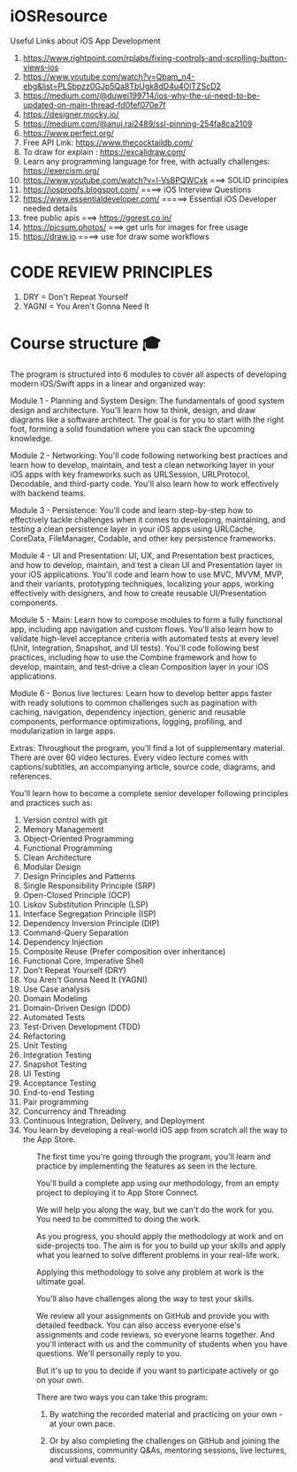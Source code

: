 # iOSResource
Useful Links about iOS App Development


1. https://www.rightpoint.com/rplabs/fixing-controls-and-scrolling-button-views-ios
2. https://www.youtube.com/watch?v=Qbam_n4-ebg&list=PLSbpzz0GJp5Qa8TbUgk8dD4u4OlTZScD2
3. https://medium.com/@duwei199714/ios-why-the-ui-need-to-be-updated-on-main-thread-fd0fef070e7f
4. https://designer.mocky.io/
5. https://medium.com/@anuj.rai2489/ssl-pinning-254fa8ca2109
6. https://www.perfect.org/
7. Free API Link: https://www.thecocktaildb.com/
8. To draw for explain : https://excalidraw.com/
9. Learn any programming language for free, with actually challenges: https://exercism.org/
10. https://www.youtube.com/watch?v=l-VsBPQWCxk ===> SOLID principles
11. https://iosproofs.blogspot.com/ ====> iOS Interview Questions
12. https://www.essentialdeveloper.com/ =====> Essential iOS Developer needed details
13. free public apis ===> https://gorest.co.in/
14. https://picsum.photos/ ===> get urls for images for free usage
15. https://draw.io ====> use for draw some workflows

# CODE REVIEW PRINCIPLES
1. DRY = Don't Repeat Yourself
2. YAGNI = You Aren't Gonna Need It


# Course structure 🎓

The program is structured into 6 modules to cover all aspects of developing modern iOS/Swift apps in a linear and organized way:

Module 1 - Planning and System Design: The fundamentals of good system design and architecture. You'll learn how to think, design, and draw diagrams like a software architect. The goal is for you to start with the right foot, forming a solid foundation where you can stack the upcoming knowledge.

Module 2 - Networking: You'll code following networking best practices and learn how to develop, maintain, and test a clean networking layer in your iOS apps with key frameworks such as URLSession, URLProtocol, Decodable, and third-party code. You'll also learn how to work effectively with backend teams.

Module 3 - Persistence: You'll code and learn step-by-step how to effectively tackle challenges when it comes to developing, maintaining, and testing a clean persistence layer in your iOS apps using URLCache, CoreData, FileManager, Codable, and other key persistence frameworks.

Module 4 - UI and Presentation: UI, UX, and Presentation best practices, and how to develop, maintain, and test a clean UI and Presentation layer in your iOS applications. You'll code and learn how to use MVC, MVVM, MVP, and their variants, prototyping techniques, localizing your apps, working effectively with designers, and how to create reusable UI/Presentation components.

Module 5 - Main: Learn how to compose modules to form a fully functional app, including app navigation and custom flows. You'll also learn how to validate high-level acceptance criteria with automated tests at every level (Unit, Integration, Snapshot, and UI tests). You'll code following best practices, including how to use the Combine framework and how to develop, maintain, and test-drive a clean Composition layer in your iOS applications.

Module 6 - Bonus live lectures: Learn how to develop better apps faster with ready solutions to common challenges such as pagination with caching, navigation, dependency injection, generic and reusable components, performance optimizations, logging, profiling, and modularization in large apps.

Extras: Throughout the program, you'll find a lot of supplementary material. There are over 60 video lectures. Every video lecture comes with captions/subtitles, an accompanying article, source code, diagrams, and references.

You'll learn how to become a complete senior developer following principles and practices such as:

<ol>
<li>Version control with git</li>
<li>Memory Management</li>
<li>Object-Oriented Programming</li>
<li>Functional Programming</li>
<li>Clean Architecture</li>
<li>Modular Design</li>
<li>Design Principles and Patterns</li>
<li>Single Responsibility Principle (SRP)</li>
<li>Open-Closed Principle (OCP)</li>
<li>Liskov Substitution Principle (LSP)</li>
<li>Interface Segregation Principle (ISP)</li>
<li>Dependency Inversion Principle (DIP)</li>
<li>Command-Query Separation</li>
<li>Dependency Injection</li>
<li>Composite Reuse (Prefer composition over inheritance)</li>
<li>Functional Core, Imperative Shell</li>
<li>Don’t Repeat Yourself (DRY)</li>
<li>You Aren't Gonna Need It (YAGNI)</li>
<li>Use Case analysis</li>
<li>Domain Modeling</li>
<li>Domain-Driven Design (DDD)</li>
<li>Automated Tests</li>
<li>Test-Driven Development (TDD)</li>
<li>Refactoring</li>
<li>Unit Testing</li>
<li>Integration Testing</li>
<li>Snapshot Testing</li>
<li>UI Testing</li>
<li>Acceptance Testing</li>
<li>End-to-end Testing</li>
<li>Pair programming</li>
<li>Concurrency and Threading</li>
<li>Continuous Integration, Delivery, and Deployment</li>
<li>You learn by developing a real-world iOS app from scratch all the way to the App Store.</li>
<ol>  

The first time you're going through the program, you'll learn and practice by implementing the features as seen in the lecture.

You'll build a complete app using our methodology, from an empty project to deploying it to App Store Connect.

We will help you along the way, but we can't do the work for you. You need to be committed to doing the work.

As you progress, you should apply the methodology at work and on side-projects too. The aim is for you to build up your skills and apply what you learned to solve different problems in your real-life work.

Applying this methodology to solve any problem at work is the ultimate goal.

You'll also have challenges along the way to test your skills.

We review all your assignments on GitHub and provide you with detailed feedback. You can also access everyone else's assignments and code reviews, so everyone learns together.
And you'll interact with us and the community of students when you have questions. We'll personally reply to you.

But it's up to you to decide if you want to participate actively or go on your own.

There are two ways you can take this program:

1. By watching the recorded material and practicing on your own - at your own pace.

2. Or by also completing the challenges on GitHub and joining the discussions, community Q&As, mentoring sessions, live lectures, and virtual events.
